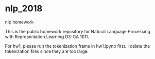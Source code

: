 # nlp_2018
nlp homework

This is the public homework repository for Natural Language Processing with Representation Learning DS-GA 1011.

For hw1, please run the tokenization frame in hw1.ipynb first. I delete the tokenization files since they are too large.